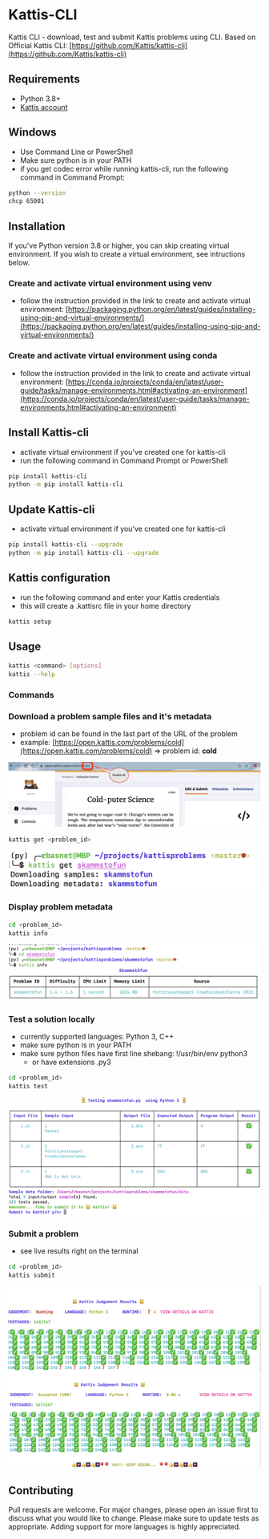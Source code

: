# Kattis-CLI

Kattis CLI - download, test and submit Kattis problems using CLI.
Based on Official Kattis CLI: [https://github.com/Kattis/kattis-cli](https://github.com/Kattis/kattis-cli)

## Requirements

- Python 3.8+
- [Kattis account](https://open.kattis.com/login/email)

## Windows

- Use Command Line or PowerShell
- Make sure python is in your PATH
- if you get codec error while running kattis-cli, run the following command in Command Prompt:

```bash
python --version
chcp 65001
```

## Installation

If you've Python version 3.8 or higher, you can skip creating virtual environment. If you wish to create a virtual environment, see intructions below.


### Create and activate virtual environment using venv

- follow the instruction provided in the link to create and activate virtual environment:
[https://packaging.python.org/en/latest/guides/installing-using-pip-and-virtual-environments/](https://packaging.python.org/en/latest/guides/installing-using-pip-and-virtual-environments/)


### Create and activate virtual environment using conda

- follow the instruction provided in the link to create and activate virtual environment:
[https://conda.io/projects/conda/en/latest/user-guide/tasks/manage-environments.html#activating-an-environment](https://conda.io/projects/conda/en/latest/user-guide/tasks/manage-environments.html#activating-an-environment)

## Install Kattis-cli

- activate virtual environment if you've created one for kattis-cli
- run the following command in Command Prompt or PowerShell

```bash
pip install kattis-cli
python -m pip install kattis-cli
```

## Update Kattis-cli

- activate virtual environment if you've created one for kattis-cli

```bash
pip install kattis-cli --upgrade
python -m pip install kattis-cli --upgrade
```

## Kattis configuration

- run the following command and enter your Kattis credentials
- this will create a .kattisrc file in your home directory


```bash
kattis setup
```

## Usage

```bash
kattis <command> [options]
kattis --help
```

### Commands

### Download a problem sample files and it's metadata

- problem id can be found in the last part of the URL of the problem
- example: [https://open.kattis.com/problems/cold](https://open.kattis.com/problems/cold) => problem id: **cold**

![Problem id](images/problemid.png)

```bash
kattis get <problem_id>
```

![Get problem id from URL](images/get.png)

### Display problem metadata

```bash
cd <problem_id>
kattis info
```

![Problem info](images/info.png)

### Test a solution locally

- currently supported languages: Python 3, C++
- make sure python is in your PATH
- make sure python files have first line shebang: !/usr/bin/env python3
    - or have extensions .py3

```bash
cd <problem_id>
kattis test
```

![Test](images/test.png)

### Submit a problem

- see live results right on the terminal

```bash
cd <problem_id>
kattis submit
```

![Progress](images/progress.png)
![Result](images/result.png)

## Contributing

Pull requests are welcome. For major changes, please open an issue first to discuss what you would like to change. Please make sure to update tests as appropriate. Adding support for more languages is highly appreciated.
